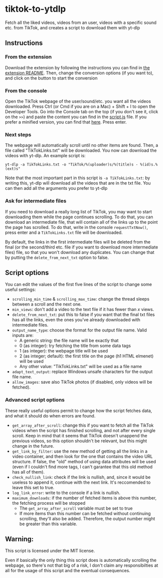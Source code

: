 # tiktok-to-ytdlp

Fetch all the liked videos, videos from an user, videos with a specific sound
etc. from TikTok, and creates a script to download them with yt-dlp

## Instructions

### From the extension

Download the extension by following the instructions you can find in
[the extension README](./extension/README.md). Then, change the conversion
options (if you want to), and click on the button to start the conversion

### From the console

Open the TikTok webpage of the user/sound/etc. you want all the videos
downloaded. Press Ctrl (or Cmd if you are on a Mac) + Shift + I to open the
Developer Tools. Go into the Console tab on the top (if you don't see it, click
on the `>>`) and paste the content you can find in the
[script.js](https://raw.githubusercontent.com/Dinoosauro/tiktok-to-ytdlp/main/script.js)
file. If you prefer a minified version, you can find that
[here](https://raw.githubusercontent.com/Dinoosauro/tiktok-to-ytdlp/main/script.min.js).
Press enter.

### Next steps

The webpage will automatically scroll until no other items are found. Then, a
file called "TikTokLinks.txt" will be downloaded. You now can download the
videos with yt-dlp. An example script is:

`yt-dlp -a TikTokLinks.txt -o "TikTok/%(uploader)s/%(title)s - %(id)s.%(ext)s"`

Note that the most important part in this script is `-a TikTokLinks.txt`: by
writing this, yt-dlp will download all the videos that are in the txt file. You
can then add all the arguments you prefer to yt-dlp

### Ask for intermediate files

If you need to download a really long list of TikTok, you may want to start
downloading them while the page continues scrolling. To do that, you can
download an intermediate file, that will contain all of the links up to the
point the page has scrolled. To do that, write in the console `requestTxtNow()`,
press enter and a `TikTokLinks.txt` file will be downloaded.

By default, the links in the first intermediate files will be deleted from the
final (or the second/third etc. file if you want to download more intermediate
files) file, so that you won't download any duplicates. You can change that by
putting the `delete_from_next_txt` option to false.

## Script options

You can edit the values of the first five lines of the script to change some
useful settings:

- `scrolling_min_time` & `scrolling_max_time`: change the thread sleeps between
  a scroll and the next one.
- `min_views`: don't add a video to the text file if it has fewer than _x_
  views.
- `delete_from_next_txt`: put this to false if you want that the final txt files
  has all the links, even the ones you've already downloaded with intermediate
  files.
- `output_name_type`: choose the format for the output file name. Valid inputs
  are:
  - A generic string: the file name will be exactly that
  - 0 (as integer): try fetching the title from some data tags
  - 1 (as integer): the webpage title will be used
  - 2 (as integer; default): the first title on the page (h1 HTML elmenet) will
    be used
  - Any other value: "TikTokLinks.txt" will be used as a file name
- `adapt_text_output`: replace Windows unsafe characters for the output file
  name.
- `allow_images`: save also TikTok photos (if disabled, only videos will be
  fetched).

### Advanced script options

These really useful options permit to change how the script fetches data, and
what it should do when errors are found.

- `get_array_after_scroll`: change this if you want to fetch all the TikTok
  videos when the script has finished scrolling, and not after every single
  scroll. Keep in mind that it seems that TikTok doesn't unappend the previous
  videos, so this option shouldn't be relevant, but this might change in the
  future.
- `get_link_by_filter`: use the new method of getting all the links in a video
  container, and then look for the one that contains the video URL structure. If
  false, the "old" method of using data attributes will be used (even if I
  couldn't find more tags, I can't garantee that this old method has all of
  them).
- `check_nullish_link`: check if the link is nullish, and, since it would be
  useless to append it, continue with the next link. It's reccomended to leave
  this set to true.
- `log_link_error`: write to the console if a link is nullish.
- `maximum_downloads`: if the number of fetched items is above this number, the
  fetching process will be stopped
  - The `get_array_after_scroll` variable must be set to true
  - If more items than this number can be fetched without continuing scrolling,
    they'll also be added. Therefore, the output number might be greater than
    this variable.

## Warning:

This script is licensed under the MIT license.

Even if basically the only thing this script does is automatically scrolling the
webpage, so there's not that big of a risk, I don't claim any responsibilties at
all for the usage of this script and the eventual consequences.
